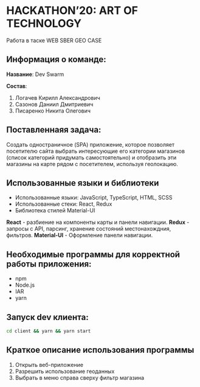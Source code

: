 # HACKATHON’20: ART OF TECHNOLOGY

Работа в таске WEB SBER GEO CASE


## Информация о команде:

**Название**: Dev Swarm

**Состав**:

1. Логачев Кирилл Александрович
2. Сазонов Даниил Дмитриевич
3. Писаренко Никита Олегович

## Поставленнаяя задача:

  Создать одностраничное (SPA) приложение, которое позволяет посетителю сайта выбрать интересующие его категории магазинов (список категорий придумать самостоятельно) и отобразить эти магазины на карте рядом с посетителем, используя геолокацию.

## Использованные языки и библиотеки
   - Использованные языки: JavaScript, TypeScript, HTML, SCSS
   - Использованные стеки: React, Redux
   - Библиотека стилей Material-UI

   **React** - разбиение на компоненты карты и панели навигации.
   **Redux** - запросы с API, парсинг, хранение состояний местонахождния, фильтров.
   **Material-UI** - Оформление панели навигации.

## Необходимые программы для корректной работы приложения:
   - npm
   - Node.js
   - IAR
   - yarn

## Запуск dev клиента:

```sh
cd client && yarn && yarn start
```

## Краткое описание использования программы 

  1. Открыть веб-приложение
  2. Разрешить использование геоданных
  3. Выбрать в меню справа сверху фильтр магазина